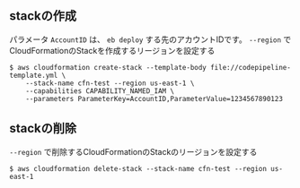 ## stackの作成

パラメータ `AccountID` は、 `eb deploy` する先のアカウントIDです。
`--region` でCloudFormationのStackを作成するリージョンを設定する

```
$ aws cloudformation create-stack --template-body file://codepipeline-template.yml \
    --stack-name cfn-test --region us-east-1 \
    --capabilities CAPABILITY_NAMED_IAM \
    --parameters ParameterKey=AccountID,ParameterValue=1234567890123
```

## stackの削除

`--region` で削除するCloudFormationのStackのリージョンを設定する

```
$ aws cloudformation delete-stack --stack-name cfn-test --region us-east-1
```